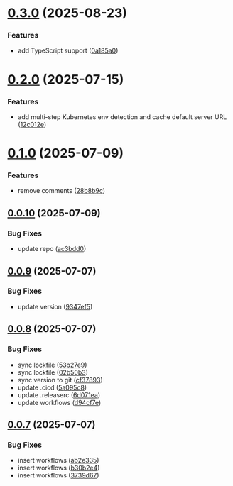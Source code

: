 # [0.3.0](https://github.com/Watchlog-monitoring/watchlog-metric/compare/0.2.0...0.3.0) (2025-08-23)


### Features

* add TypeScript support ([0a185a0](https://github.com/Watchlog-monitoring/watchlog-metric/commit/0a185a08d0acf8f3ffd9395b7fb8a327fd526829))

# [0.2.0](https://github.com/Watchlog-monitoring/watchlog-metric/compare/0.1.0...0.2.0) (2025-07-15)


### Features

* add multi-step Kubernetes env detection and cache default server URL ([12c012e](https://github.com/Watchlog-monitoring/watchlog-metric/commit/12c012e2e4dacf8173d60c299df7cb512ede2b91))

# [0.1.0](https://github.com/Watchlog-monitoring/watchlog-metric/compare/0.0.10...0.1.0) (2025-07-09)


### Features

* remove comments ([28b8b9c](https://github.com/Watchlog-monitoring/watchlog-metric/commit/28b8b9c8e11de714a19558aa10c9043cbd9b21d6))

## [0.0.10](https://github.com/Watchlog-monitoring/watchlog-metric/compare/0.0.9...0.0.10) (2025-07-09)


### Bug Fixes

* update repo ([ac3bdd0](https://github.com/Watchlog-monitoring/watchlog-metric/commit/ac3bdd029801b83b9121ebf8f0cc804731ec178d))

## [0.0.9](https://github.com/Watchlog-monitoring/watchlog-metric/compare/0.0.8...0.0.9) (2025-07-07)


### Bug Fixes

* update version ([9347ef5](https://github.com/Watchlog-monitoring/watchlog-metric/commit/9347ef57bc2332eba366f9a08502812c46e4fab8))

## [0.0.8](https://github.com/Watchlog-monitoring/watchlog-metric/compare/0.0.7...0.0.8) (2025-07-07)


### Bug Fixes

* sync lockfile ([53b27e9](https://github.com/Watchlog-monitoring/watchlog-metric/commit/53b27e9486dda1a811a127d0ee2c1ffd486fb0c7))
* sync lockfile ([02b50b3](https://github.com/Watchlog-monitoring/watchlog-metric/commit/02b50b3c23ccd87b6b2f21fca77ee30806aaa6d0))
* sync version to git ([cf37893](https://github.com/Watchlog-monitoring/watchlog-metric/commit/cf37893674619bd6869611e5c4e92c9192ac8921))
* update .cicd ([5a095c8](https://github.com/Watchlog-monitoring/watchlog-metric/commit/5a095c80f210e33debe5f646b6fc23f94da20f87))
* update .releaserc ([6d071ea](https://github.com/Watchlog-monitoring/watchlog-metric/commit/6d071ea8fa25b7dbb7f29102ed3e4574930e26d9))
* update workflows ([d94cf7e](https://github.com/Watchlog-monitoring/watchlog-metric/commit/d94cf7e54d95b47a5eeac9a5109097d62db65660))

## [0.0.7](https://github.com/Watchlog-monitoring/watchlog-metric/compare/0.0.6...0.0.7) (2025-07-07)


### Bug Fixes

* insert workflows ([ab2e335](https://github.com/Watchlog-monitoring/watchlog-metric/commit/ab2e33552a9bcfe1143af5759285a40fd9543c60))
* insert workflows ([b30b2e4](https://github.com/Watchlog-monitoring/watchlog-metric/commit/b30b2e4f22a7351eb26efd1b9d9eb39b2f916011))
* insert workflows ([3739d67](https://github.com/Watchlog-monitoring/watchlog-metric/commit/3739d676665771cb0c1ac1e056c2a32bbd733fb0))
